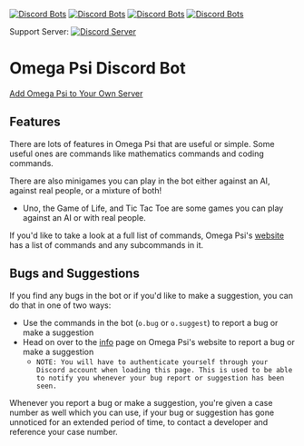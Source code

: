 [![Discord Bots](https://discordbots.org/api/widget/owner/535587516816949248.svg)](https://discordbots.org/bot/535587516816949248)
[![Discord Bots](https://discordbots.org/api/widget/status/535587516816949248.svg)](https://discordbots.org/bot/535587516816949248)
[![Discord Bots](https://discordbots.org/api/widget/servers/535587516816949248.svg)](https://discordbots.org/bot/535587516816949248)
[![Discord Bots](https://discordbots.org/api/widget/lib/535587516816949248.svg)](https://discordbots.org/bot/535587516816949248)

Support Server: [![Discord Server](https://img.shields.io/discord/521185038969208850.svg)](https://discord.gg/W8yVrHt)

Omega Psi Discord Bot
===
[Add Omega Psi to Your Own Server](https://discordapp.com/oauth2/authorize?client_id=535587516816949248&scope=bot&permissions=519232)

## Features
There are lots of features in Omega Psi that are useful or simple. Some useful ones are commands like
mathematics commands and coding commands.

There are also minigames you can play in the bot either against an AI, against real people, or a mixture of both!
 * Uno, the Game of Life, and Tic Tac Toe are some games you can play against an AI or with real people.

If you'd like to take a look at a full list of commands, Omega Psi's [website](https://omegapsi.fellowhashbrown.com)
has a list of commands and any subcommands in it.

## Bugs and Suggestions

If you find any bugs in the bot or if you'd like to make a suggestion, you can do that in one of two ways:
 * Use the commands in the bot (`o.bug` or `o.suggest`) to report a bug or make a suggestion
 * Head on over to the [info](https://omegapsi.fellowhashbrown.com/info) page on Omega Psi's website to report a bug or make a suggestion
    * `NOTE: You will have to authenticate yourself through your Discord account when loading this page. This is used to be able
    to notify you whenever your bug report or suggestion has been seen.`

Whenever you report a bug or make a suggestion, you're given a case number as well which you can use, if your bug or suggestion has gone unnoticed for
an extended period of time, to contact a developer and reference your case number.